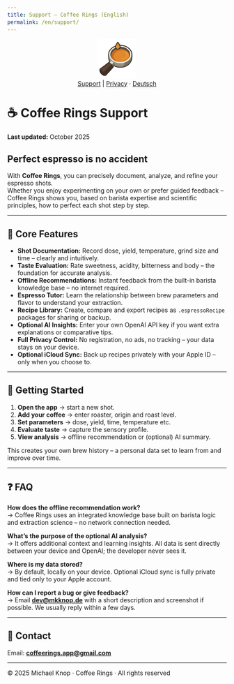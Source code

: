 ```yaml
---
title: Support – Coffee Rings (English)
permalink: /en/support/
---
```


<p align="center">
  <img src="/assets/coffeerings.png" alt="Coffee Rings" width="90"><br>
  <a href="/en/support/">Support</a> | <a href="/en/privacy/">Privacy</a> ·
  <a href="/de/support/">Deutsch</a>
</p>

# ☕ Coffee Rings Support
**Last updated:** October 2025  

## Perfect espresso is no accident

With **Coffee Rings**, you can precisely document, analyze, and refine your espresso shots.  
Whether you enjoy experimenting on your own or prefer guided feedback – Coffee Rings shows you, based on barista expertise and scientific principles, how to perfect each shot step by step.

---

## 🚀 Core Features
- **Shot Documentation:** Record dose, yield, temperature, grind size and time – clearly and intuitively.  
- **Taste Evaluation:** Rate sweetness, acidity, bitterness and body – the foundation for accurate analysis.  
- **Offline Recommendations:** Instant feedback from the built-in barista knowledge base – no internet required.  
- **Espresso Tutor:** Learn the relationship between brew parameters and flavor to understand your extraction.  
- **Recipe Library:** Create, compare and export recipes as `.espressoRecipe` packages for sharing or backup.  
- **Optional AI Insights:** Enter your own OpenAI API key if you want extra explanations or comparative tips.  
- **Full Privacy Control:** No registration, no ads, no tracking – your data stays on your device.  
- **Optional iCloud Sync:** Back up recipes privately with your Apple ID – only when you choose to.  

---

## 📘 Getting Started
1. **Open the app** → start a new shot.  
2. **Add your coffee** → enter roaster, origin and roast level.  
3. **Set parameters** → dose, yield, time, temperature etc.  
4. **Evaluate taste** → capture the sensory profile.  
5. **View analysis** → offline recommendation or (optional) AI summary.  

This creates your own brew history – a personal data set to learn from and improve over time.

---

## ❓ FAQ

**How does the offline recommendation work?**  
→ Coffee Rings uses an integrated knowledge base built on barista logic and extraction science – no network connection needed.

**What’s the purpose of the optional AI analysis?**  
→ It offers additional context and learning insights. All data is sent directly between your device and OpenAI; the developer never sees it.

**Where is my data stored?**  
→ By default, locally on your device. Optional iCloud sync is fully private and tied only to your Apple account.

**How can I report a bug or give feedback?**  
→ Email **dev@mkknop.de** with a short description and screenshot if possible. We usually reply within a few days.

---

## 📩 Contact
Email: **coffeerings.app@gmail.com**  

---

© 2025 Michael Knop · Coffee Rings · All rights reserved

